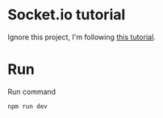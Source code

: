 # Socket.io tutorial

Ignore this project, I'm following [this tutorial](https://socket.io/docs/v4/tutorial/introduction).

# Run

Run command

```bash
npm run dev
```

